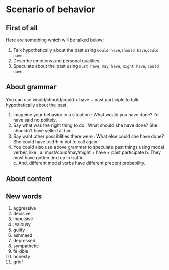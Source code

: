 # Scenario of behavior

## First of all

Here are something which will be talked below:  

1. Talk hypothetically about the past using `would have`,`should have`,`could have`.
2. Describe emotions and personal qualities.
3. Speculate about the past using `must have`, `may have`, `might have`, `could have`.

## About grammar

You can use would/should/could + have + past participle to talk hypothetically about the past.

1. imageine your behavior in a situation : What would you have done? I'd have said no politely.
2. Say what was the right thing to do : What should she have done? She shouldn't have yelled at him.
3. Say waht other possiblities there were :  What else could she have done? She could have told him not to call again.
4. You could also use above grammer to speculate past things using modal verber, like :
    a. must/coud/may/might + have + past participate
    b. They must have gotten tied up in traffic.  
    c. And, different modal verbs have different precent probability.  

## About content

## New words

1. aggressive
2. decisive
3. impulsive
4. jealousy
5. guilty
6. ashmaed
7. depressed
8. sympathetic
9. felxible
10. honesty
11. grief
